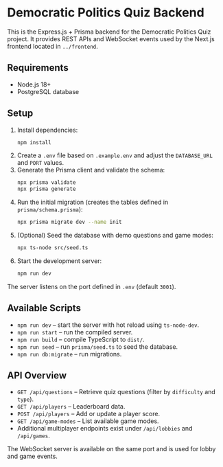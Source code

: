 # Democratic Politics Quiz Backend

This is the Express.js + Prisma backend for the Democratic Politics Quiz project. It provides REST APIs and WebSocket events used by the Next.js frontend located in `../frontend`.

## Requirements

- Node.js 18+
- PostgreSQL database

## Setup

1. Install dependencies:
   ```bash
   npm install
   ```
2. Create a `.env` file based on `.example.env` and adjust the `DATABASE_URL` and `PORT` values.
3. Generate the Prisma client and validate the schema:
   ```bash
   npx prisma validate
   npx prisma generate
   ```
4. Run the initial migration (creates the tables defined in `prisma/schema.prisma`):
   ```bash
   npx prisma migrate dev --name init
   ```
5. (Optional) Seed the database with demo questions and game modes:
   ```bash
   npx ts-node src/seed.ts
   ```
6. Start the development server:
   ```bash
   npm run dev
   ```

The server listens on the port defined in `.env` (default `3001`).

## Available Scripts

- `npm run dev` – start the server with hot reload using `ts-node-dev`.
- `npm run start` – run the compiled server.
- `npm run build` – compile TypeScript to `dist/`.
- `npm run seed` – run `prisma/seed.ts` to seed the database.
- `npm run db:migrate` – run migrations.

## API Overview

- `GET /api/questions` – Retrieve quiz questions (filter by `difficulty` and `type`).
- `GET /api/players` – Leaderboard data.
- `POST /api/players` – Add or update a player score.
- `GET /api/game-modes` – List available game modes.
- Additional multiplayer endpoints exist under `/api/lobbies` and `/api/games`.

The WebSocket server is available on the same port and is used for lobby and game events.
